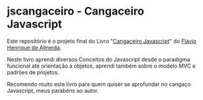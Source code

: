# jscangaceiro - Cangaceiro Javascript

Este repositório é o projeto final do Livro "[Cangaceiro Javascript](https://www.casadocodigo.com.br/products/livro-cangaceiro-javascript)" do [Flávio Henrique de Almeida](https://github.com/flaviohenriquealmeida/).

Neste livro aprendi diversos Conceitos do Javascript desde o paradigma funcional até orientação a objetos, aprendi também sobre o modelo MVC e padrões de projetos.

Recomendo muito este livro para quem quiser se aprofundar no cangaço Javascript, meus parabéns ao autor.

